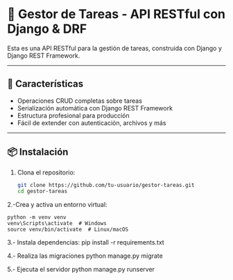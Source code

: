 # 🧠 Gestor de Tareas - API RESTful con Django & DRF

Esta es una API RESTful para la gestión de tareas, construida con Django y Django REST Framework.

---

## 🚀 Características

- Operaciones CRUD completas sobre tareas
- Serialización automática con Django REST Framework
- Estructura profesional para producción
- Fácil de extender con autenticación, archivos y más

---

## 📦 Instalación

1. Clona el repositorio:
   ```bash
   git clone https://github.com/tu-usuario/gestor-tareas.git
   cd gestor-tareas

2.-Crea y activa un entorno virtual:

    python -m venv venv
    venv\Scripts\activate  # Windows
    source venv/bin/activate  # Linux/macOS

3.- Instala dependencias:
    pip install -r requirements.txt

4.- Realiza las migraciones 
    python manage.py migrate

5.- Ejecuta el servidor
    python manage.py runserver